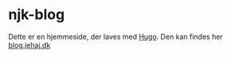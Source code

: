 # njk-blog
Dette er en hjemmeside, der laves med [Hugo](https://gohugo.io/). Den kan findes her [blog.jehaj.dk](https://blog.jehaj.dk/)
